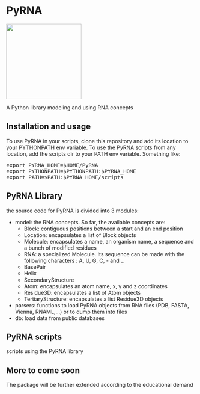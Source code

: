 # PyRNA

<img src="logo.png" width="200px">

A Python library modeling and using RNA concepts

## Installation and usage
To use PyRNA in your scripts, clone this repository and add its location to your PYTHONPATH env variable.
To use the PyRNA scripts from any location, add the scripts dir to your PATH env variable.
Something like:
<pre>
export PYRNA_HOME=$HOME/PyRNA
export PYTHONPATH=$PYTHONPATH:$PYRNA_HOME
export PATH=$PATH:$PYRNA_HOME/scripts
</pre>

## PyRNA Library
the source code for PyRNA is divided into 3 modules:
* model: the RNA concepts. So far, the available concepts are:
    * Block: contiguous positions between a start and an end position
    * Location: encapsulates a list of Block objects
    * Molecule: encapsulates a name, an organism name, a sequence and a bunch of modified residues
    * RNA: a specialized Molecule. Its sequence can be made with the following characters : A, U, G, C, - and _. 
    * BasePair
    * Helix
    * SecondaryStructure
    * Atom: encapsulates an atom name, x, y and z coordinates
    * Residue3D: encapsulates a list of Atom objects
    * TertiaryStructure: encapsulates a list Residue3D objects
* parsers: functions to load PyRNA objects from RNA files (PDB, FASTA, Vienna, RNAML,...) or to dump them into files
* db: load data from public databases


## PyRNA scripts
scripts using the PyRNA library

## More to come soon
The package will be further extended according to the educational demand